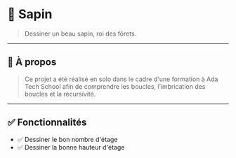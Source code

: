 # 🧠 Sapin

> Dessiner un beau sapin, roi des fôrets.

---

## 📌 À propos

> Ce projet a été réalisé en solo dans le cadre d'une formation à Ada Tech School afin de comprendre les boucles, l’imbrication des boucles et la récursivité.

---

## ✅ Fonctionnalités

- ✅ Dessiner le bon nombre d'étage
- ✅ Dessiner la bonne hauteur d'étage
